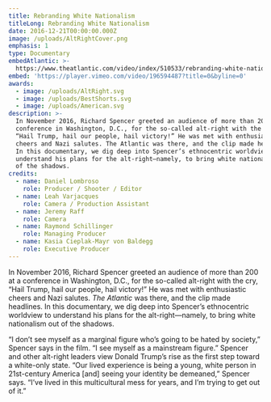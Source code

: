 ```yaml
---
title: Rebranding White Nationalism
titleLong: Rebranding White Nationalism
date: 2016-12-21T00:00:00.000Z
image: /uploads/AltRightCover.png
emphasis: 1
type: Documentary
embedAtlantic: >-
  https://www.theatlantic.com/video/index/510533/rebranding-white-nationalism-inside-the-alt-right/
embed: 'https://player.vimeo.com/video/196594487?title=0&byline=0'
awards:
  - image: /uploads/AltRight.svg
  - image: /uploads/BestShorts.svg
  - image: /uploads/American.svg
description: >-
  In November 2016, Richard Spencer greeted an audience of more than 200 at a
  conference in Washington, D.C., for the so-called alt-right with the cry,
  “Hail Trump, hail our people, hail victory!” He was met with enthusiastic
  cheers and Nazi salutes. The Atlantic was there, and the clip made headlines.
  In this documentary, we dig deep into Spencer’s ethnocentric worldview to
  understand his plans for the alt-right—namely, to bring white nationalism out
  of the shadows. 
credits:
  - name: Daniel Lombroso
    role: Producer / Shooter / Editor
  - name: Leah Varjacques
    role: Camera / Production Assistant
  - name: Jeremy Raff
    role: Camera
  - name: Raymond Schillinger
    role: Managing Producer
  - name: Kasia Cieplak-Mayr von Baldegg
    role: Executive Producer
---
```

In November 2016, Richard Spencer greeted an audience of more than 200 at a conference in Washington, D.C., for the so-called alt-right with the cry, “Hail Trump, hail our people, hail victory!” He was met with enthusiastic cheers and Nazi salutes. _The Atlantic_ was there, and the clip made headlines. In this documentary, we dig deep into Spencer’s ethnocentric worldview to understand his plans for the alt-right—namely, to bring white nationalism out of the shadows. 

“I don’t see myself as a marginal figure who’s going to be hated by society,” Spencer says in the film. “I see myself as a mainstream figure.” Spencer and other alt-right leaders view Donald Trump’s rise as the first step toward a white-only state. “Our lived experience is being a young, white person in 21st-century America \[and] seeing your identity be demeaned,” Spencer says. “I’ve lived in this multicultural mess for years, and I’m trying to get out of it.”
